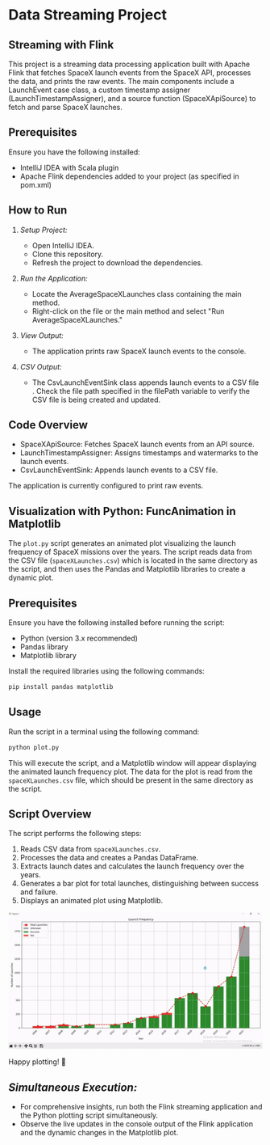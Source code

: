 # **Data Streaming Project**
## Streaming with Flink

This project is a streaming data processing application built with Apache Flink that fetches SpaceX launch events from the SpaceX API, processes the data, and prints the raw events. The main components include a LaunchEvent case class, a custom timestamp assigner (LaunchTimestampAssigner), and a source function (SpaceXApiSource) to fetch and parse SpaceX launches.

## Prerequisites

Ensure you have the following installed:

- IntelliJ IDEA with Scala plugin
- Apache Flink dependencies added to your project (as specified in pom.xml)

## How to Run

1. *Setup Project:*
   - Open IntelliJ IDEA.
   - Clone this repository.
   - Refresh the project to download the dependencies.

2. *Run the Application:*
   - Locate the AverageSpaceXLaunches class containing the main method.
   - Right-click on the file or the main method and select "Run AverageSpaceXLaunches."

3. *View Output:*
   - The application prints raw SpaceX launch events to the console.

4. *CSV Output:*
   - The CsvLaunchEventSink class appends launch events to a CSV file . Check the file path specified in the filePath variable to verify the CSV file is being created and updated.
  
## Code Overview

- SpaceXApiSource: Fetches SpaceX launch events from an API source.
- LaunchTimestampAssigner: Assigns timestamps and watermarks to the launch events.
- CsvLaunchEventSink: Appends launch events to a CSV file.

The application is currently configured to print raw events. 


## Visualization with Python: FuncAnimation in Matplotlib

The `plot.py` script generates an animated plot visualizing the launch frequency of SpaceX missions over the years. The script reads data from the CSV file (`spaceXLaunches.csv`) which is located in the same directory as the script, and then uses the Pandas and Matplotlib libraries to create a dynamic plot.

## Prerequisites

Ensure you have the following installed before running the script:

- Python (version 3.x recommended)
- Pandas library
- Matplotlib library

Install the required libraries using the following commands:

```bash
pip install pandas matplotlib
```

## Usage

Run the script in a terminal using the following command:

```bash
python plot.py
```

This will execute the script, and a Matplotlib window will appear displaying the animated launch frequency plot. The data for the plot is read from the `spaceXLaunches.csv` file, which should be present in the same directory as the script.

## Script Overview

The script performs the following steps:

1. Reads CSV data from `spaceXLaunches.csv`.
2. Processes the data and creates a Pandas DataFrame.
3. Extracts launch dates and calculates the launch frequency over the years.
4. Generates a bar plot for total launches, distinguishing between success and failure.
5. Displays an animated plot using Matplotlib.

![Alt Text](img/result_viz.gif)

Happy plotting! 🚀

## *Simultaneous Execution:*
   - For comprehensive insights, run both the Flink streaming application and the Python plotting script simultaneously.
   - Observe the live updates in the console output of the Flink application and the dynamic changes in the Matplotlib plot.
